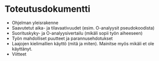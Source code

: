 # Toteutusdokumentti

- Ohjelman yleisrakenne
- Saavutetut aika- ja tilavaativuudet (esim. O-analyysit pseudokoodista)
- Suorituskyky- ja O-analyysivertailu (mikäli sopii työn aiheeseen)
- Työn mahdolliset puutteet ja parannusehdotukset
- Laajojen kielimallien käyttö (mitä ja miten). Mainitse myös mikäli et ole käyttänyt.
- Viitteet
